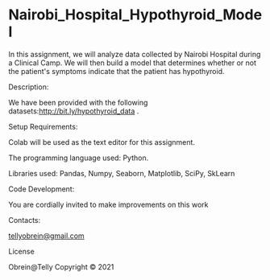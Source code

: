 # Nairobi_Hospital_Hypothyroid_Model
In this assignment, we will analyze data collected by Nairobi Hospital during a Clinical Camp. We will then build a model that determines whether or not the patient's symptoms indicate that the patient has hypothyroid.

Description:

We have been provided with the following datasets:http://bit.ly/hypothyroid_data .

Setup Requirements:

Colab will be used as the text editor for this assignment.

The programming language used: Python.

Libraries used: Pandas, Numpy, Seaborn, Matplotlib, SciPy, SkLearn

Code Development:

You are cordially invited to make improvements on this work

Contacts:

tellyobrein@gmail.com

License

Obrein@Telly Copyright © 2021
